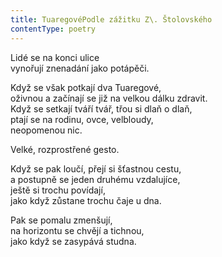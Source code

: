 ```yaml
---
title: TuaregovéPodle zážitku Z\. Štolovského
contentType: poetry
---
```


<section>

Lidé se na konci ulice  
vynořují znenadání jako potápěči.

</section>

<section>

Když se však potkají dva Tuaregové,  
oživnou a začínají se již na velkou dálku zdravit.  
Když se setkají tváří tvář, třou si dlaň o dlaň,  
ptají se na rodinu, ovce, velbloudy,  
neopomenou nic.

</section>

<section>

Velké, rozprostřené gesto.

</section>

<section>

Když se pak loučí, přejí si šťastnou cestu,  
a postupně se jeden druhému vzdalujíce,  
ještě si trochu povídají,  
jako když zůstane trochu čaje u dna.

</section>

<section>

Pak se pomalu zmenšují,  
na horizontu se chvějí a tichnou,  
jako když se zasypává studna.

</section>
